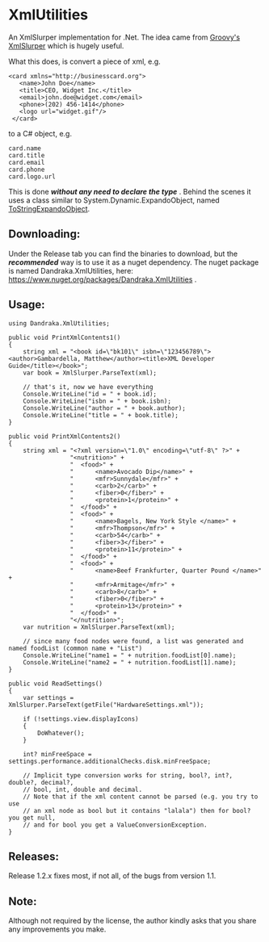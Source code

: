 # XmlUtilities
An XmlSlurper implementation for .Net. The idea came from [Groovy's XmlSlurper](http://groovy-lang.org/processing-xml.html) which is hugely useful.

What this does, is convert a piece of xml, e.g.

```
<card xmlns="http://businesscard.org">
   <name>John Doe</name>
   <title>CEO, Widget Inc.</title>
   <email>john.doe@widget.com</email>
   <phone>(202) 456-1414</phone>
   <logo url="widget.gif"/>
 </card>
```

to a C# object, e.g.

```
card.name
card.title
card.email
card.phone
card.logo.url
```

This is done ***without any need to declare the type*** . Behind the scenes it uses a class similar to System.Dynamic.ExpandoObject, named [ToStringExpandoObject](https://gist.github.com/kcuzner/3670e78ae1707a0e959d).

## Downloading:
Under the Release tab you can find the binaries to download, but the ***recommended*** way is to use it as a nuget dependency. The nuget package is named Dandraka.XmlUtilities, here: https://www.nuget.org/packages/Dandraka.XmlUtilities .

## Usage:

```
using Dandraka.XmlUtilities;

public void PrintXmlContents1()
{
	string xml = "<book id=\"bk101\" isbn=\"123456789\"><author>Gambardella, Matthew</author><title>XML Developer Guide</title></book>";
	var book = XmlSlurper.ParseText(xml);

	// that's it, now we have everything
	Console.WriteLine("id = " + book.id);
	Console.WriteLine("isbn = " + book.isbn);
	Console.WriteLine("author = " + book.author);
	Console.WriteLine("title = " + book.title);
}

public void PrintXmlContents2()
{
	string xml = "<?xml version=\"1.0\" encoding=\"utf-8\" ?>" +
				 "<nutrition>" +
				 "	<food>" +
				 "		<name>Avocado Dip</name>" +
				 "		<mfr>Sunnydale</mfr>" +
				 "		<carb>2</carb>" +
				 "		<fiber>0</fiber>" +
				 "		<protein>1</protein>" +
				 "	</food>" +
				 "	<food>" +
				 "		<name>Bagels, New York Style </name>" +
				 "		<mfr>Thompson</mfr>" +
				 "		<carb>54</carb>" +
				 "		<fiber>3</fiber>" +
				 "		<protein>11</protein>" +
				 "	</food>" +
				 "	<food>" +
				 "		<name>Beef Frankfurter, Quarter Pound </name>" +
				 "		<mfr>Armitage</mfr>" +
				 "		<carb>8</carb>" +
				 "		<fiber>0</fiber>" +
				 "		<protein>13</protein>" +
				 "	</food>" +
				 "</nutrition>";
	var nutrition = XmlSlurper.ParseText(xml);

	// since many food nodes were found, a list was generated and named foodList (common name + "List")
	Console.WriteLine("name1 = " + nutrition.foodList[0].name);
	Console.WriteLine("name2 = " + nutrition.foodList[1].name);
}

public void ReadSettings()
{
	var settings = XmlSlurper.ParseText(getFile("HardwareSettings.xml"));
            
	if (!settings.view.displayIcons)
	{
		DoWhatever();
	}
	    
	int? minFreeSpace = settings.performance.additionalChecks.disk.minFreeSpace;

	// Implicit type conversion works for string, bool?, int?, double?, decimal?, 
	// bool, int, double and decimal.
	// Note that if the xml content cannot be parsed (e.g. you try to use 
	// an xml node as bool but it contains "lalala") then for bool? you get null, 
	// and for bool you get a ValueConversionException.
}
```

## Releases: 
Release 1.2.x fixes most, if not all, of the bugs from version 1.1.

## Note: 
Although not required by the license, the author kindly asks that you share any improvements you make.
